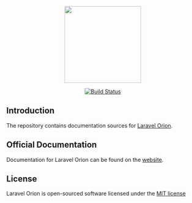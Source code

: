 <p align="center">
    <img src="https://res.cloudinary.com/dudxt4lp6/image/upload/v1572018972/logo_kqef3x.svg" width="200">
</p>

<p align="center">
<a href="https://travis-ci.org/laravel-orion/docs"><img src="https://travis-ci.org/laravel-orion/docs.svg" alt="Build Status"></a>
</p>

## Introduction

The repository contains documentation sources for [Laravel Orion](https://github.com/laravel-orion/laravel-orion).

## Official Documentation

Documentation for Laravel Orion can be found on the [website](https://laravel-orion.github.io/docs/).

## License

Laravel Orion is open-sourced software licensed under the [MIT license](https://opensource.org/licenses/MIT)